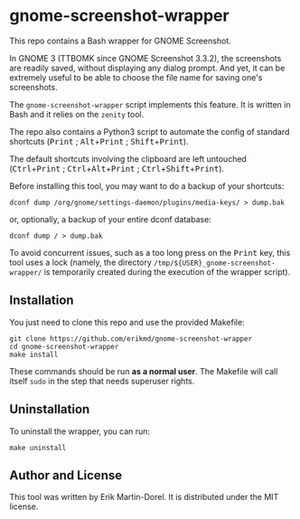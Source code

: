 # gnome-screenshot-wrapper

This repo contains a Bash wrapper for GNOME Screenshot.

In GNOME 3 (TTBOMK since GNOME Screenshot 3.3.2), the screenshots are
readily saved, without displaying any dialog prompt. And yet, it can
be extremely useful to be able to choose the file name for saving
one's screenshots.

The `gnome-screenshot-wrapper` script implements this feature. It is
written in Bash and it relies on the `zenity` tool.

The repo also contains a Python3 script to automate the config of
standard shortcuts (<kbd>Print</kbd> ;
<kbd>Alt</kbd>+<kbd>Print</kbd> ; <kbd>Shift</kbd>+<kbd>Print</kbd>).

The default shortcuts involving the clipboard are left untouched
(<kbd>Ctrl</kbd>+<kbd>Print</kbd> ;
<kbd>Ctrl</kbd>+<kbd>Alt</kbd>+<kbd>Print</kbd> ;
<kbd>Ctrl</kbd>+<kbd>Shift</kbd>+<kbd>Print</kbd>).

Before installing this tool, you may want to do a backup of your
shortcuts:

	dconf dump /org/gnome/settings-daemon/plugins/media-keys/ > dump.bak

or, optionally, a backup of your entire dconf database:

    dconf dump / > dump.bak

To avoid concurrent issues, such as a too long press on the
<kbd>Print</kbd> key, this tool uses a lock (namely, the directory
`/tmp/${USER}_gnome-screenshot-wrapper/` is temporarily created during
the execution of the wrapper script).

## Installation

You just need to clone this repo and use the provided Makefile:

	git clone https://github.com/erikmd/gnome-screenshot-wrapper
	cd gnome-screenshot-wrapper
	make install

These commands should be run **as a normal user**. The Makefile will
call itself `sudo` in the step that needs superuser rights.

## Uninstallation

To uninstall the wrapper, you can run:

	make uninstall

## Author and License

This tool was written by Erik Martin-Dorel. It is distributed under
the MIT license.
